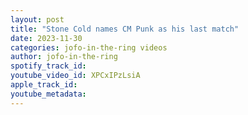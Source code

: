 ```yaml
---
layout: post
title: "Stone Cold names CM Punk as his last match"
date: 2023-11-30
categories: jofo-in-the-ring videos
author: jofo-in-the-ring
spotify_track_id: 
youtube_video_id: XPCxIPzLsiA
apple_track_id: 
youtube_metadata: 
---
```

